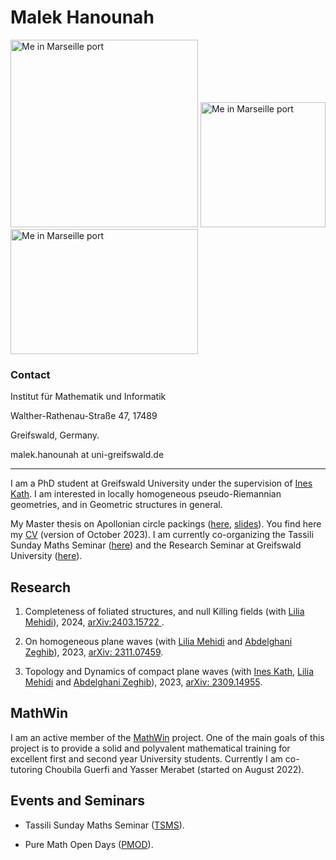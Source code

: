# Malek Hanounah
<!-- Specify width only -->
<img src="1.png" alt="Me in Marseille port" style="width:300px;">

<!-- Specify height only -->
<img src="1.png" alt="Me in Marseille port" style="height:200px;">

<!-- Specify both width and height -->
<img src="1.png" alt="Me in Marseille port" style="width:300px; height:200px;">

### Contact 
Institut für Mathematik und Informatik

Walther-Rathenau-Straße 47, 17489

Greifswald, Germany.

malek.hanounah at uni-greifswald.de 

--------------------------------------------------------
I am a PhD student at Greifswald University under the supervision of [Ines Kath](https://math-inf.uni-greifswald.de/institut/ueber-uns/mitarbeitende/kath/). I am interested in locally homogeneous pseudo-Riemannian geometries, and in Geometric structures in general. 

My Master thesis on Apollonian circle packings ([here](https://drive.google.com/file/d/12N36Iyyq2KrwBQ_KjhLNsZJuQL9_NLsq/view?usp=sharing), [slides](https://drive.google.com/file/d/10tKowDKs3TsrwXf91NMXwWzTU_OEzI0R/view)). You find here my [CV](https://drive.google.com/file/d/1B-CkZD9cGn8D5XsIuRrrfRpQCmclnE2x/view?usp=sharing) (version of October 2023).
I am currently co-organizing the Tassili Sunday Maths Seminar ([here](https://sites.google.com/view/tsmseminar-maths/home?pli=1)) and the Research Seminar at Greifswald University ([here](https://math-inf.uni-greifswald.de/forschung/algebra-geometrie-und-topologie/analysis/)).

## Research 

1. Completeness of foliated structures, and null Killing fields (with [Lilia Mehidi](https://mehidi.pages.math.cnrs.fr/siteweb/)), 2024, [arXiv:2403.15722
](https://arxiv.org/abs/2403.15722).

2. On homogeneous plane waves (with [Lilia Mehidi](https://mehidi.pages.math.cnrs.fr/siteweb/) and [Abdelghani Zeghib](https://perso.ens-lyon.fr/zeghib/)), 2023, [arXiv: 2311.07459](https://arxiv.org/abs/2311.07459).

3. Topology and Dynamics of compact plane waves (with [Ines Kath](https://math-inf.uni-greifswald.de/institut/ueber-uns/mitarbeitende/kath/), [Lilia Mehidi](https://mehidi.pages.math.cnrs.fr/siteweb/) and [Abdelghani Zeghib](https://perso.ens-lyon.fr/zeghib/)), 2023, [arXiv: 2309.14955](https://arxiv.org/abs/2309.14955).



## MathWin

I am an active member of the [MathWin](https://mathwin.org/about/) project. One of the main goals of this project is to provide a solid and polyvalent mathematical training for excellent first and second year University students. Currently I am co-tutoring Choubila Guerfi and Yasser Merabet (started on August 2022).

## Events and Seminars

- Tassili Sunday Maths Seminar ([TSMS](https://sites.google.com/view/tsmseminar-maths/home?pli=1)).

- Pure Math Open Days ([PMOD](https://sites.google.com/view/puremathopendays/home?authuser=0)).

 
